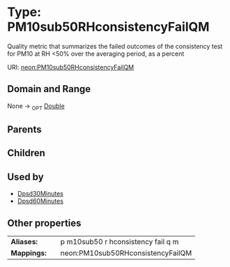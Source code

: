 
# Type: PM10sub50RHconsistencyFailQM


Quality metric that summarizes the failed outcomes of the consistency test for PM10 at RH <50% over the averaging period, as a percent

URI: [neon:PM10sub50RHconsistencyFailQM](https://data.neonscience.org/PM10sub50RHconsistencyFailQM)


## Domain and Range

None ->  <sub>OPT</sub> [Double](types/Double.md)

## Parents


## Children


## Used by

 * [Dpsd30Minutes](Dpsd30Minutes.md)
 * [Dpsd60Minutes](Dpsd60Minutes.md)

## Other properties

|  |  |  |
| --- | --- | --- |
| **Aliases:** | | p m10sub50 r hconsistency fail q m |
| **Mappings:** | | neon:PM10sub50RHconsistencyFailQM |

